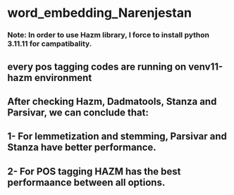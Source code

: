 # word_embedding_Narenjestan
### Note: In order to use Hazm library, I force to install python 3.11.11 for campatibality.

## every pos tagging codes are running on venv11-hazm environment
## After checking Hazm, Dadmatools, Stanza and Parsivar, we can conclude that:
## 1- For lemmetization and stemming, Parsivar and Stanza have better performance.
## 2- For POS tagging HAZM has the best performaance between all options.